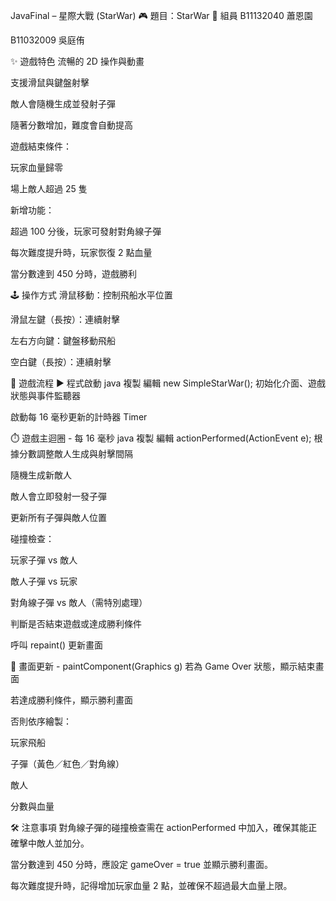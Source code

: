 JavaFinal – 星際大戰 (StarWar)
🎮 題目：StarWar
👥 組員
B11132040 蕭恩園

B11032009 吳庭侑

✨ 遊戲特色
流暢的 2D 操作與動畫

支援滑鼠與鍵盤射擊

敵人會隨機生成並發射子彈

隨著分數增加，難度會自動提高

遊戲結束條件：

玩家血量歸零

場上敵人超過 25 隻

新增功能：

超過 100 分後，玩家可發射對角線子彈

每次難度提升時，玩家恢復 2 點血量

當分數達到 450 分時，遊戲勝利

🕹️ 操作方式
滑鼠移動：控制飛船水平位置

滑鼠左鍵（長按）：連續射擊

左右方向鍵：鍵盤移動飛船

空白鍵（長按）：連續射擊

🔄 遊戲流程
▶️ 程式啟動
java
複製
編輯
new SimpleStarWar();
初始化介面、遊戲狀態與事件監聽器

啟動每 16 毫秒更新的計時器 Timer

⏱️ 遊戲主迴圈 - 每 16 毫秒
java
複製
編輯
actionPerformed(ActionEvent e);
根據分數調整敵人生成與射擊間隔

隨機生成新敵人

敵人會立即發射一發子彈

更新所有子彈與敵人位置

碰撞檢查：

玩家子彈 vs 敵人

敵人子彈 vs 玩家

對角線子彈 vs 敵人（需特別處理）

判斷是否結束遊戲或達成勝利條件

呼叫 repaint() 更新畫面

🎨 畫面更新 - paintComponent(Graphics g)
若為 Game Over 狀態，顯示結束畫面

若達成勝利條件，顯示勝利畫面

否則依序繪製：

玩家飛船

子彈（黃色／紅色／對角線）

敵人

分數與血量

🛠️ 注意事項
對角線子彈的碰撞檢查需在 actionPerformed 中加入，確保其能正確擊中敵人並加分。

當分數達到 450 分時，應設定 gameOver = true 並顯示勝利畫面。

每次難度提升時，記得增加玩家血量 2 點，並確保不超過最大血量上限。
   